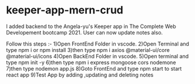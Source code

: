 # keeper-app-mern-crud
I added backend to the Angela-yu's Keeper app in The Complete Web Developement bootcamp 2021.
User can now update notes also.

Follow this steps :-
1)Open FrontEnd Folder in vscode.
2)Open Terminal and type npm i or npm install
3)then type npm i axios @material-ui/core @material-ui/icons 
4)Open BackEnd Folder in vscode.
5)Open terminal and type npm init -y
6)then type npm i express mongoose cors nodemone
7)then type nodemon app.js
8)Goto FrontEnd and type npm start to start react app
9)Test App by adding ,updating and deleting notes

